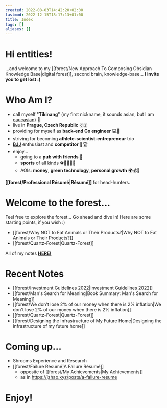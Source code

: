 ```yaml
---
created: 2022-08-03T14:42:20+02:00
lastmod: 2022-12-15T18:17:13+01:00
title: Index
tags: []
aliases: []
---
```

# Hi entities!
...and welcome to my [[forest/New Approach To Composing Obsidian Knowledge Base|digital forest]], second brain, knowledge-base... **I invite you to get lost :)**

# Who Am I?
- call myself "**Tikinang**" (my first nickname, it sounds asian, but I am [caucasian](https://en.wikipedia.org/wiki/Caucasian_race)) 🤙
- live in **Prague, Czech Republic**  🇨🇿
- providing for myself as **back-end Go engineer** 💻🦫
- striving for becoming **athlete-scientist-entrepreneur** trio
- **[BJJ](https://en.wikipedia.org/wiki/Brazilian_jiu-jitsu)** enthusiast and **competitor** 🥋🏆
- enjoy...
	- going to a **pub with friends** 🍻
	- **sports** of all kinds ⚽🏀🏊‍♂️🎾
	- AOIs: **money**, **green technology**, **personal growth** 🌍💰🌳

**[[forest/Professional Résumé|Résumé]]** for head-hunters.

# Welcome to the forest...
Feel free to explore the forest... Go ahead and dive in! Here are some starting points, if you wish :)
- [[forest/Why NOT to Eat Animals or Their Products?|Why NOT to Eat Animals or Their Products?]]
- [[forest/Quartz-Forest|Quartz-Forest]]

All of my notes [**HERE!**](https://tikinang.github.io/quartz/forest)

# Recent Notes
- [[forest/Investment Guidelines 2022|Investment Guidelines 2022]]
- [[forest/Man's Search for Meaning|Book Summary: Man's Search for Meaning]]
- [[forest/We don't lose 2% of our money when there is 2% inflation|We don't lose 2% of our money when there is 2% inflation]]
- [[forest/Quartz-Forest|Quartz-Forest]]
- [[forest/Designing the Infrastructure of My Future Home|Designing the infrastructure of my future home]]

# Coming up...
- Shrooms Experience and Research
- [[forest/Failure Résumé|A Failure Résumé]]
	- opposite of [[forest/My Achievements|My Achievements]]
	- as in https://jzhao.xyz/posts/a-failure-resume

# Enjoy!
